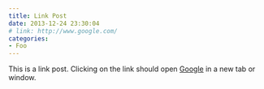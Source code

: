```yaml
---
title: Link Post
date: 2013-12-24 23:30:04
# link: http://www.google.com/
categories:
- Foo
---
```


This is a link post. Clicking on the link should open [Google](http://www.google.com/) in a new tab or window.
